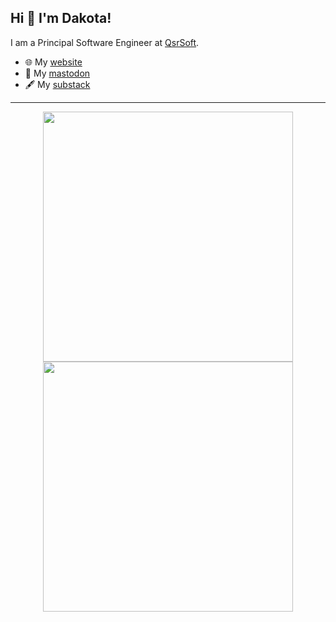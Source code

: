 ## Hi 👋 I'm Dakota! 
I am a Principal Software Engineer at [QsrSoft](https://qsrsoft.com/). 

- 🌐 My [website](https://dakotalewallen.me)
- 🐘 My [mastodon](https://mstdn.social/@therealdakotal)
- 🖋 My [substack](https://dakotalewallen.substack.com/)

---
<p align = "center">
  <img src = "https://github-readme-stats.vercel.app/api?username=iamflowz&show_icons=true&theme=bear" width = 400>
  <img src = "https://github-readme-streak-stats.herokuapp.com?user=iamflowz&theme=dark&hide_border=true" width = 400>
</p>
<link rel="me" href="https://hachyderm.io/@therealdakotal"></link>
